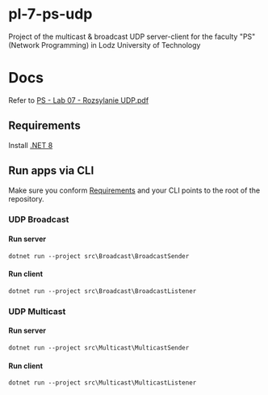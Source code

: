 # pl-7-ps-udp
Project of the multicast &amp; broadcast UDP server-client for the faculty "PS" (Network Programming) in Lodz University of Technology

# Docs
Refer to [PS - Lab 07 - Rozsylanie UDP.pdf](./docs/PS%20-%20Lab%2007%20-%20Rozsylanie%20UDP.pdf)

## Requirements
Install [.NET 8](https://dotnet.microsoft.com/en-us/download/dotnet/8.0)

## Run apps via CLI
Make sure you conform [Requirements](#requirements) and your CLI points to the root of the repository.

### UDP Broadcast
#### Run server
```terminal
dotnet run --project src\Broadcast\BroadcastSender
```

#### Run client
```terminal
dotnet run --project src\Broadcast\BroadcastListener
```

### UDP Multicast
#### Run server
```terminal
dotnet run --project src\Multicast\MulticastSender
```

#### Run client
```terminal
dotnet run --project src\Multicast\MulticastListener
```
